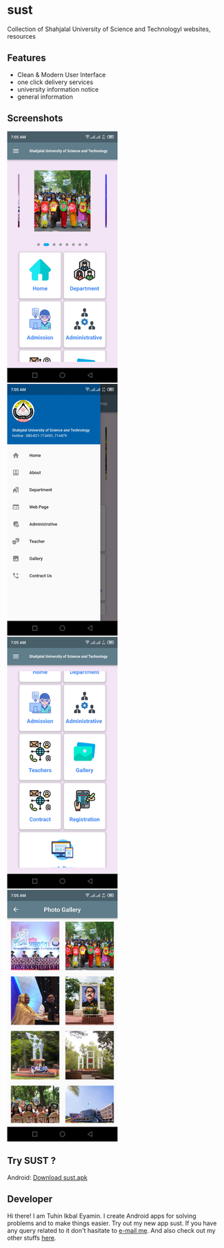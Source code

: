 # sust

Collection of Shahjalal University of Science and Technologyl websites, resources


## Features

 - Clean & Modern User Interface
 - one click delivery services
 - university information notice
 - general information


## Screenshots

<img src="assets/Screenshots/Screenshot_1.jpg" width="256"> <img src="assets/Screenshots/Screenshot_2.jpg" width="256"> <img src="assets/Screenshots/Screenshot_3.jpg" width="256">  <img src="assets/Screenshots/Screenshot_4.jpg" width="256">




## Try SUST ?

Android: [Download sust.apk](https://github.com/codereyamin/sust/raw/main/apk/app-release.apk)


## Developer

Hi there! I am Tuhin Ikbal Eyamin. I create Android apps for solving problems and to make things easier. Try out my new app sust. If you have any query related to it don't hasitate to [e-mail me](mailto:codereyamin@gmail.com). And also check out my other stuffs [here](https://github.com/codereyamin).



